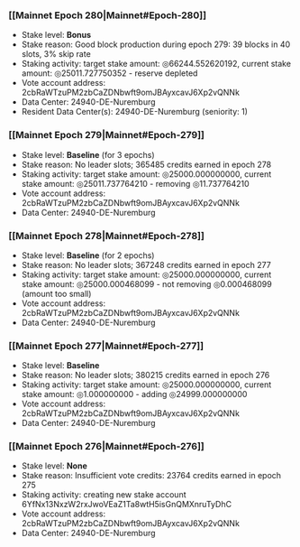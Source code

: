 ### [[Mainnet Epoch 280|Mainnet#Epoch-280]]
* Stake level: **Bonus**
* Stake reason: Good block production during epoch 279: 39 blocks in 40 slots, 3% skip rate
* Staking activity: target stake amount: ◎66244.552620192, current stake amount: ◎25011.727750352 - reserve depleted
* Vote account address: 2cbRaWTzuPM2zbCaZDNbwft9omJBAyxcavJ6Xp2vQNNk
* Data Center: 24940-DE-Nuremburg
* Resident Data Center(s): 24940-DE-Nuremburg (seniority: 1)
### [[Mainnet Epoch 279|Mainnet#Epoch-279]]
* Stake level: **Baseline** (for 3 epochs)
* Stake reason: No leader slots; 365485 credits earned in epoch 278
* Staking activity: target stake amount: ◎25000.000000000, current stake amount: ◎25011.737764210 - removing ◎11.737764210
* Vote account address: 2cbRaWTzuPM2zbCaZDNbwft9omJBAyxcavJ6Xp2vQNNk
* Data Center: 24940-DE-Nuremburg
### [[Mainnet Epoch 278|Mainnet#Epoch-278]]
* Stake level: **Baseline** (for 2 epochs)
* Stake reason: No leader slots; 367248 credits earned in epoch 277
* Staking activity: target stake amount: ◎25000.000000000, current stake amount: ◎25000.000468099 - not removing ◎0.000468099 (amount too small)
* Vote account address: 2cbRaWTzuPM2zbCaZDNbwft9omJBAyxcavJ6Xp2vQNNk
* Data Center: 24940-DE-Nuremburg
### [[Mainnet Epoch 277|Mainnet#Epoch-277]]
* Stake level: **Baseline**
* Stake reason: No leader slots; 380215 credits earned in epoch 276
* Staking activity: target stake amount: ◎25000.000000000, current stake amount: ◎1.000000000 - adding ◎24999.000000000
* Vote account address: 2cbRaWTzuPM2zbCaZDNbwft9omJBAyxcavJ6Xp2vQNNk
* Data Center: 24940-DE-Nuremburg
### [[Mainnet Epoch 276|Mainnet#Epoch-276]]
* Stake level: **None**
* Stake reason: Insufficient vote credits: 23764 credits earned in epoch 275
* Staking activity: creating new stake account 6YfNx13NxzW2rxJwoVEaZ1Ta8wtH5isGnQMXnruTyDhC
* Vote account address: 2cbRaWTzuPM2zbCaZDNbwft9omJBAyxcavJ6Xp2vQNNk
* Data Center: 24940-DE-Nuremburg